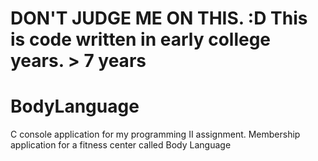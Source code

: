 # DON'T JUDGE ME ON THIS. :D This is code written in early college years. > 7 years

# BodyLanguage
C console application for my programming II assignment. Membership application for a fitness center called Body Language


